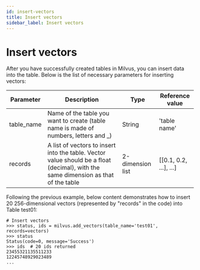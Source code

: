 ```yaml
---
id: insert-vectors
title: Insert vectors
sidebar_label: Insert vectors
---
```


# Insert vectors

After you have successfully created tables in Milvus, you can insert data into the table. Below is the list of necessary parameters for inserting vectors:

|Parameter|Description|Type|Reference value|
|---------|-----------|----|-----|
|table_name| Name of the table you want to create (table name is made of numbers, letters and _)| String| 'table name'|
|records| A list of vectors to insert into the table. Vector value should be a float (decimal), with the same dimension as that of the table |2-dimension list|[[0.1, 0.2, ...], ...]

Following the previous example, below content demonstrates how to insert 20 256-dimensional vectors (represented by "records" in the code) into Table test01:

```
# Insert vectors
>>> status, ids = milvus.add_vectors(table_name='test01', records=vectors)
>>> status
Status(code=0, message='Success')
>>> ids  # 20 ids returned
23455321135511233
12245748929023489
...
```
